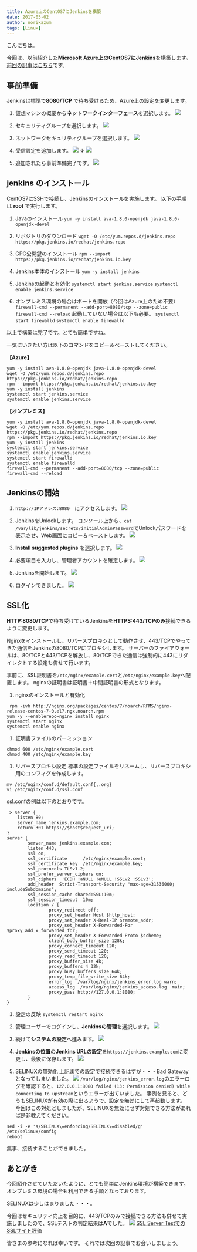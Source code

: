 ```yaml
---
title: Azure上のCentOS7にJenkinsを構築
date: 2017-05-02
author: norikazum
tags: [Linux]
---
```


こんにちは。

今回は、以前紹介した**Microsoft Azure上のCentOS7にJenkins**を構築します。
[前回の記事はこちら](/centos7-on-microsoft-azure/)です。

## 事前準備

Jenkinsは標準で**8080/TCP** で待ち受けるため、Azure上の設定を変更します。

1. 仮想マシンの概要から**ネットワークインターフェース**を選択します。
![](images/jenkins-on-centos7-on-microsoft-azure-1.png)

1. セキュリティグループを選択します。
![](images/jenkins-on-centos7-on-microsoft-azure-2.png)

1. ネットワークセキュリティグループを選択します。
![](images/jenkins-on-centos7-on-microsoft-azure-3.png)

1. 受信設定を追加します。
![](images/jenkins-on-centos7-on-microsoft-azure-4.png)
↓
![](images/jenkins-on-centos7-on-microsoft-azure-5.png)

1. 追加されたら事前準備完了です。
![](images/jenkins-on-centos7-on-microsoft-azure-6.png)

## jenkins のインストール

CentOS7にSSHで接続し、Jenkinsのインストールを実施します。
以下の手順は **root** で実行します。

1. Javaのインストール
`yum -y install ava-1.8.0-openjdk java-1.8.0-openjdk-devel`

1. リポジトリのダウンロード
`wget -O /etc/yum.repos.d/jenkins.repo https://pkg.jenkins.io/redhat/jenkins.repo`

1. GPG公開鍵のインストール
`rpm --import https://pkg.jenkins.io/redhat/jenkins.io.key`

1. Jenkins本体のインストール
`yum -y install jenkins`

1. Jenkinsの起動と有効化
`systemctl start jenkins.service`
`systemctl enable jenkins.service`

1. オンプレミス環境の場合はポートを開放（今回はAzure上のため不要）
`firewall-cmd --permanent --add-port=8080/tcp --zone=public`
`firewall-cmd --reload`
起動していない場合は以下も必要。
`systemctl start firewalld`
`systemctl enable firewalld`

以上で構築は完了です。とても簡単ですね。

一気にいきたい方は以下のコマンドをコピー＆ペーストしてください。

**【Azure】**
```
yum -y install ava-1.8.0-openjdk java-1.8.0-openjdk-devel
wget -O /etc/yum.repos.d/jenkins.repo https://pkg.jenkins.io/redhat/jenkins.repo
rpm --import https://pkg.jenkins.io/redhat/jenkins.io.key
yum -y install jenkins
systemctl start jenkins.service
systemctl enable jenkins.service
```

**【オンプレミス】**
```
yum -y install ava-1.8.0-openjdk java-1.8.0-openjdk-devel
wget -O /etc/yum.repos.d/jenkins.repo https://pkg.jenkins.io/redhat/jenkins.repo
rpm --import https://pkg.jenkins.io/redhat/jenkins.io.key
yum -y install jenkins
systemctl start jenkins.service
systemctl enable jenkins.service
systemctl start firewalld
systemctl enable firewalld
firewall-cmd --permanent --add-port=8080/tcp --zone=public
firewall-cmd --reload
```

## Jenkinsの開始

1. `http://IPアドレス:8080`　にアクセスします。
![](images/jenkins-on-centos7-on-microsoft-azure-7.png)

1. JenkinsをUnlockします。
コンソール上から、`cat /var/lib/jenkins/secrets/initialAdminPassword`でUnlockパスワードを表示させ、Web画面にコピー＆ペーストします。
![](images/jenkins-on-centos7-on-microsoft-azure-8.png)

1. **Install suggested plugins** を選択します。
![](images/jenkins-on-centos7-on-microsoft-azure-9.png)

1. 必要項目を入力し、管理者アカウントを確定します。
![](images/jenkins-on-centos7-on-microsoft-azure-10.png)

1. Jenkinsを開始します。
![](images/jenkins-on-centos7-on-microsoft-azure-11.png)

1. ログインできました。
![](images/jenkins-on-centos7-on-microsoft-azure-12.png)

## SSL化

**HTTP:8080/TCP**で待ち受けているJenkinsを**HTTPS:443/TCPのみ**接続できるように変更します。

Nginxをインストールし、リバースプロキシとして動作させ、443/TCPでやってきた通信をJenkinsの8080/TCPにプロキシします。
サーバーのファイアウォールは、80/TCPと443/TCPを解放し、80/TCPできた通信は強制的に443にリダイレクトする設定も併せて行います。

事前に、SSL証明書を`/etc/nginx/example.cert`と`/etc/nginx/example.key`へ配置します。
nginxの証明書は証明書＋中間証明書の形式となります。

1. nginxのインストールと有効化
```
 rpm -ivh http://nginx.org/packages/centos/7/noarch/RPMS/nginx-release-centos-7-0.el7.ngx.noarch.rpm
yum -y --enablerepo=nginx install nginx
systemctl start nginx
systemctl enable nginx
```

1. 証明書ファイルのパーミッション
```
chmod 600 /etc/nginx/example.cert
chmod 400 /etc/nginx/example.key
```

1. リバースプロキシ設定
標準の設定ファイルをリネームし、リバースプロキシ用のコンフィグを作成します。
```
mv /etc/nginx/conf.d/default.conf{,.org}
vi /etc/nginx/conf.d/ssl.conf
```
ssl.confの例は以下のとおりです。

```
 > server {
    listen 80;
    server_name jenkins.example.com;
    return 301 https://$host$request_uri;
}
server {
        server_name jenkins.example.com;
        listen 443;
        ssl on;
        ssl_certificate      /etc/nginx/example.cert;
        ssl_certificate_key  /etc/nginx/example.key;
        ssl_protocols TLSv1.2;
        ssl_prefer_server_ciphers on;
        ssl_ciphers  'ECDH !aNULL !eNULL !SSLv2 !SSLv3';
        add_header  Strict-Transport-Security "max-age=31536000; includeSubdomains";
        ssl_session_cache shared:SSL:10m;
        ssl_session_timeout  10m;
        location / {
                proxy_redirect off;
                proxy_set_header Host $http_host;
                proxy_set_header X-Real-IP $remote_addr;
                proxy_set_header X-Forwarded-For $proxy_add_x_forwarded_for;
                proxy_set_header X-Forwarded-Proto $scheme;
                client_body_buffer_size 128k;
                proxy_connect_timeout 120;
                proxy_send_timeout 120;
                proxy_read_timeout 120;
                proxy_buffer_size 4k;
                proxy_buffers 4 32k;
                proxy_busy_buffers_size 64k;
                proxy_temp_file_write_size 64k;
                error_log  /var/log/nginx/jenkins_error.log warn;
                access_log  /var/log/nginx/jenkins_access.log  main;
                proxy_pass http://127.0.0.1:8080;
        }
}
```

1. 設定の反映
`systemctl restart nginx`

1. 管理ユーザーでログインし、**Jenkinsの管理**を選択します。
![](images/jenkins-on-centos7-on-microsoft-azure-13.png)

1. 続けて**システムの設定**へ進みます。
![](images/jenkins-on-centos7-on-microsoft-azure-14.png)

1. **Jenkinsの位置**の**Jenkins URLの設定**を`https://jenkins.example.com`に変更し、最後に保存します。
![](images/jenkins-on-centos7-on-microsoft-azure-15.png)

1. SELINUXの無効化
上記までの設定で接続できるはずが・・・Bad Gatewayとなってしまいました。
![](images/jenkins-on-centos7-on-microsoft-azure-16.png)
`/var/log/nginx/jenkins_error.log`のエラーログを確認すると、`127.0.0.1:8080 failed (13: Permission denied) while connecting to upstream`というエラーが出ていました。
事例を見ると、どうもSELINUXが有効の際に出るようで、設定を無効にして再起動します。
今回はこの対処としましたが、SELINUXを無効にせず対処できる方法があれば是非教えてください。
```
sed -i -e 's/SELINUX\=enforcing/SELINUX\=disabled/g' /etc/selinux/config
reboot
```

無事、接続することができました。

## あとがき

今回紹介させていただいたように、とても簡単にJenkins環境が構築できます。
オンプレミス環境の場合も利用できる手順となっております。

SELINUXは少しはまりました・・・。

今回はセキュリティ向上を目的に、443/TCPのみで接続できる方法も併せて実施しましたので、SSLテストの判定結果は**A**でした。
![](images/jenkins-on-centos7-on-microsoft-azure-17.png)
[SSL Server TestでのSSLサイト評価](https://www.ssllabs.com/ssltest/)

皆さまの参考になれば幸いです。
それでは次回の記事でお会いしましょう。

